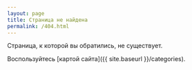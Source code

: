 ```yaml
---
layout: page
title: Страница не найдена
permalink: /404.html
---
```


Страница, к которой вы обратились, не существует.  

Воспользуйтесь [картой сайта]({{ site.baseurl }}/categories).